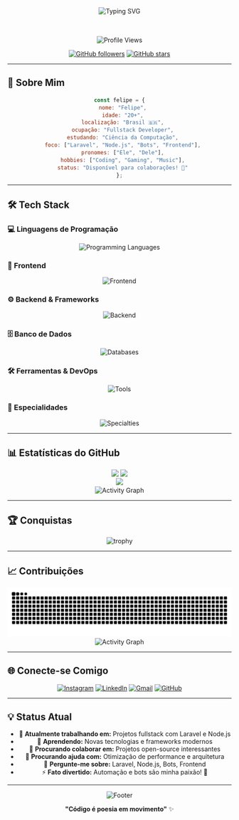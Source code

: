 <div align="center">
  <img src="https://readme-typing-svg.demolab.com?font=Fira+Code&size=30&duration=3000&pause=1000&color=00D9FF&center=true&vCenter=true&width=600&lines=Ol%C3%A1!+Eu+sou+o+Felipe+%F0%9F%91%8B;Fullstack+Developer+%F0%9F%9A%80;Apaixonado+por+tecnologia+%E2%9D%A4%EF%B8%8F" alt="Typing SVG" />
</div>

<br>


<br>

<div align="center">
  
  ![Profile Views](https://komarev.com/ghpvc/?username=lipehsz05&color=blueviolet&style=for-the-badge&label=PROFILE+VIEWS)
  
  [![GitHub followers](https://img.shields.io/github/followers/lipehsz05?label=Follow&style=for-the-badge&color=blue)](https://github.com/lipehsz05)
  [![GitHub stars](https://img.shields.io/github/stars/lipehsz05?label=Stars&style=for-the-badge&color=yellow)](https://github.com/lipehsz05)
  
</div>

---

## 🚀 Sobre Mim

<div align="center">
  
```javascript
const felipe = {
  nome: "Felipe",
  idade: "20+",
  localização: "Brasil 🇧🇷",
  ocupação: "Fullstack Developer",
  estudando: "Ciência da Computação",
  foco: ["Laravel", "Node.js", "Bots", "Frontend"],
  pronomes: ["Ele", "Dele"],
  hobbies: ["Coding", "Gaming", "Music"],
  status: "Disponível para colaborações! 🚀"
};
```

</div>

---

## 🛠️ Tech Stack

### 💻 Linguagens de Programação
<div align="center">
  <img src="https://skillicons.dev/icons?i=js,ts,python,php,html,css" alt="Programming Languages" />
</div>

### 🎨 Frontend
<div align="center">
  <img src="https://skillicons.dev/icons?i=react,vue,angular,bootstrap,tailwind,sass" alt="Frontend" />
</div>

### ⚙️ Backend & Frameworks
<div align="center">
  <img src="https://skillicons.dev/icons?i=laravel,nodejs,express,fastapi" alt="Backend" />
</div>

### 🗄️ Banco de Dados
<div align="center">
  <img src="https://skillicons.dev/icons?i=mysql,postgresql,mongodb,redis" alt="Databases" />
</div>

### 🛠️ Ferramentas & DevOps
<div align="center">
  <img src="https://skillicons.dev/icons?i=git,github,docker,linux,nginx,aws" alt="Tools" />
</div>

### 🤖 Especialidades
<div align="center">
  <img src="https://skillicons.dev/icons?i=discord,bots" alt="Specialties" />
</div>

---

## 📊 Estatísticas do GitHub

<div align="center">
  
  <!-- GitHub Stats -->
  <img height="180em" src="https://github-readme-stats.vercel.app/api?username=lipehsz05&show_icons=true&theme=tokyonight&include_all_commits=true&count_private=true&hide_border=true&bg_color=0D1117&title_color=00D9FF&icon_color=00D9FF&text_color=FFFFFF"/>
  
  <!-- Top Languages -->
  <img height="180em" src="https://github-readme-stats.vercel.app/api/top-langs/?username=lipehsz05&layout=compact&langs_count=8&theme=tokyonight&hide_border=true&bg_color=0D1117&title_color=00D9FF&text_color=FFFFFF"/>
  
</div>

<div align="center">
  
  <!-- GitHub Streak -->
  <img height="180em" src="https://github-readme-streak-stats.herokuapp.com/?user=lipehsz05&theme=tokyonight&hide_border=true&background=0D1117&stroke=00D9FF&ring=00D9FF&fire=00D9FF&currStreakNum=FFFFFF&sideNums=FFFFFF&currStreakLabel=00D9FF&sideLabels=FFFFFF&dates=FFFFFF"/>
  
</div>

<div align="center">
  
  <!-- GitHub Activity Graph -->
  <img src="https://github-readme-activity-graph.vercel.app/graph?username=lipehsz05&theme=tokyo-night&hide_border=true&area=true" alt="Activity Graph" />
  
</div>

---

## 🏆 Conquistas

<div align="center">
  
  ![trophy](https://github-profile-trophy.vercel.app/?username=lipehsz05&theme=tokyonight&no-frame=true&column=7&margin-w=15&margin-h=15)
  
</div>

---

## 📈 Contribuições

<div align="center">
  
  <img src="https://raw.githubusercontent.com/lipehsz05/lipehsz05/output/snake.svg" alt="Snake animation" />
  
</div>

<div align="center">
  
  <img src="https://github-readme-activity-graph.vercel.app/graph?username=lipehsz05&theme=tokyo-night&hide_border=true&area=true&custom_title=Atividade%20de%20Contribuições" alt="Activity Graph" />
  
</div>

---

## 🌐 Conecte-se Comigo

<div align="center">
  
  [![Instagram](https://img.shields.io/badge/Instagram-E4405F?style=for-the-badge&logo=instagram&logoColor=white)](https://instagram.com/lipehsz)
  [![LinkedIn](https://img.shields.io/badge/LinkedIn-0077B5?style=for-the-badge&logo=linkedin&logoColor=white)](https://www.linkedin.com/in/lipehsz)
  [![Gmail](https://img.shields.io/badge/Gmail-D14836?style=for-the-badge&logo=gmail&logoColor=white)](mailto:ftsu2570@gmail.com)
  [![GitHub](https://img.shields.io/badge/GitHub-100000?style=for-the-badge&logo=github&logoColor=white)](https://github.com/lipehsz05)
  
</div>

---

## 💡 Status Atual

<div align="center">
  
  - 🔭 **Atualmente trabalhando em:** Projetos fullstack com Laravel e Node.js
  - 🌱 **Aprendendo:** Novas tecnologias e frameworks modernos
  - 👯 **Procurando colaborar em:** Projetos open-source interessantes
  - 🤔 **Procurando ajuda com:** Otimização de performance e arquitetura
  - 💬 **Pergunte-me sobre:** Laravel, Node.js, Bots, Frontend
  - ⚡ **Fato divertido:** Automação e bots são minha paixão! 🤖
  
</div>

---

<div align="center">
  
  ![Footer](https://capsule-render.vercel.app/api?type=waving&color=gradient&height=65&section=footer)
  
  **"Código é poesia em movimento"** ✨
  
</div>  

